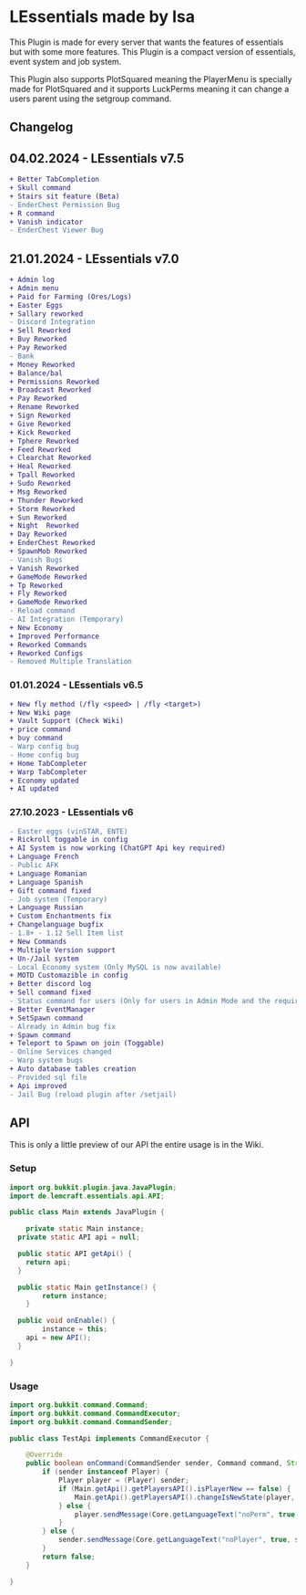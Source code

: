 # **LEssentials made by Isa**

This Plugin is made for every server that wants the features of essentials but with some more features.
This Plugin is a compact version of essentials, event system and job system.

This Plugin also supports PlotSquared meaning the PlayerMenu is specially made for PlotSquared and it supports
LuckPerms meaning it can change a users parent using the setgroup command.

## **Changelog**

## 04.02.2024 - LEssentials v7.5
```diff
+ Better TabCompletion
+ Skull command
+ Stairs sit feature (Beta)
- EnderChest Permission Bug
+ R command
+ Vanish indicator
- EnderChest Viewer Bug
```

## 21.01.2024 - LEssentials v7.0
```diff
+ Admin log
+ Admin menu
+ Paid for Farming (Ores/Logs)
+ Easter Eggs
+ Sallary reworked
- Discord Integration
+ Sell Reworked
+ Buy Reworked
+ Pay Reworked
- Bank
+ Money Reworked
+ Balance/bal
+ Permissions Reworked
+ Broadcast Reworked
+ Pay Reworked
+ Rename Reworked
+ Sign Reworked
+ Give Reworked
+ Kick Reworked
+ Tphere Reworked
+ Feed Reworked
+ Clearchat Reworked
+ Heal Reworked
+ Tpall Reworked
+ Sudo Reworked
+ Msg Reworked
+ Thunder Reworked
+ Storm Reworked
+ Sun Reworked
+ Night  Reworked
+ Day Reworked
+ EnderChest Reworked
+ SpawnMob Reworked
- Vanish Bugs
+ Vanish Reworked
+ GameMode Reworked
+ Tp Reworked
+ Fly Reworked
+ GameMode Reworked
- Reload command
- AI Integration (Temporary)
+ New Economy
+ Improved Performance
+ Reworked Commands
+ Reworked Configs
- Removed Multiple Translation
```

### 01.01.2024 - LEssentials v6.5
```diff
+ New fly method (/fly <speed> | /fly <target>)
+ New Wiki page
+ Vault Support (Check Wiki)
+ price command
+ buy command
- Warp config bug
- Home config bug
+ Home TabCompleter
+ Warp TabCompleter
+ Economy updated
+ AI updated
```

### 27.10.2023 - LEssentials v6

```diff
- Easter eggs (vinSTAR, ENTE)
+ Rickroll toggable in config
+ AI System is now working (ChatGPT Api key required)
+ Language French
- Public AFK
+ Language Romanian
+ Language Spanish
+ Gift command fixed
- Job system (Temporary)
+ Language Russian
+ Custom Enchantments fix
+ Changelanguage bugfix
- 1.8+ - 1.12 Sell Item list
+ New Commands
+ Multiple Version support
+ Un-/Jail system
- Local Economy system (Only MySQL is now available)
+ MOTD Customazible in config
+ Better discord log
+ Sell command fixed
- Status command for users (Only for users in Admin Mode and the required permissions)
+ Better EventManager
+ SetSpawn command
- Already in Admin bug fix
+ Spawn command
+ Teleport to Spawn on join (Toggable)
- Online Services changed
- Warp system bugs
+ Auto database tables creation
- Provided sql file
+ Api improved
- Jail Bug (reload plugin after /setjail)
```

## **API**
This is only a little preview of our API the entire usage is in the Wiki.

### Setup

```java
import org.bukkit.plugin.java.JavaPlugin;
import de.lemcraft.essentials.api.API;

public class Main extends JavaPlugin {

	private static Main instance;
  private static API api = null;

  public static API getApi() {
    return api;
  }

  public static Main getInstance() {
		return instance;
	}

  public void onEnable() {
		instance = this;
    api = new API();
  }

}
```

### Usage

```java
import org.bukkit.command.Command;
import org.bukkit.command.CommandExecutor;
import org.bukkit.command.CommandSender;

public class TestApi implements CommandExecutor {

	@Override
	public boolean onCommand(CommandSender sender, Command command, String label, String[] args) {
		if (sender instanceof Player) {
			Player player = (Player) sender;
			if (Main.getApi().getPlayersAPI().isPlayerNew == false) {
				Main.getApi().getPlayersAPI().changeIsNewState(player, Main.getInstance(), true);
			} else {
				player.sendMessage(Core.getLanguageText("noPerm", true, player));
			}
		} else {
			sender.sendMessage(Core.getLanguageText("noPlayer", true, sender));
		}
		return false;
	}

}
```
